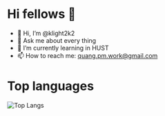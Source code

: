 <h1>Hi fellows 👋</h1>

- 👋 Hi, I’m @klight2k2
- 💬 Ask me about every thing
- 🌱 I’m currently learning in HUST
- 📫 How to reach me: quang.pm.work@gmail.com

<!---
klight2k2/klight2k2 is a ✨ special ✨ repository because its `README.md` (this file) appears on your GitHub profile.
You can click the Preview link to take a look at your changes.
--->
<h1>Top languages</h1>

![Top Langs](https://github-readme-stats.vercel.app/api/top-langs/?username=klight2k2&hide_progress=true)
